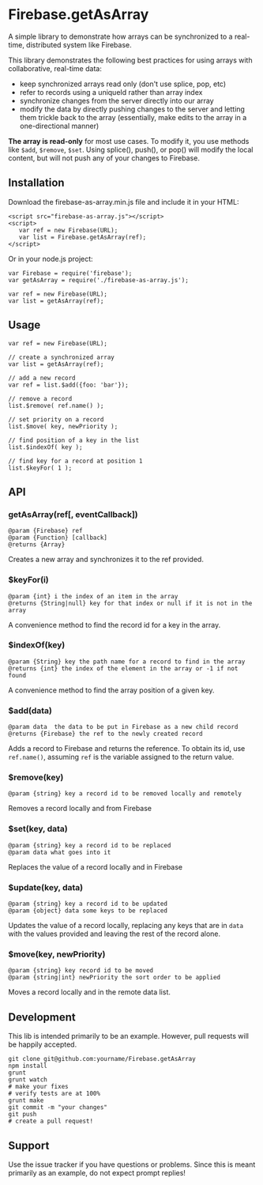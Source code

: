 # Firebase.getAsArray

A simple library to demonstrate how arrays can be synchronized to a real-time, distributed system like Firebase.

This library demonstrates the following best practices for using arrays with collaborative, real-time data:

 - keep synchronized arrays read only (don't use splice, pop, etc)
 - refer to records using a uniqueId rather than array index
 - synchronize changes from the server directly into our array
 - modify the data by directly pushing changes to the server and letting them trickle back to the array (essentially, make edits to the array in a one-directional manner)

**The array is read-only** for most use cases. To modify it, you use methods like `$add`, `$remove`, `$set`. Using splice(), push(), or pop() will modify the local content, but will not push any of your changes to Firebase.

## Installation

Download the firebase-as-array.min.js file and include it in your HTML:

    <script src="firebase-as-array.js"></script>
    <script>
       var ref = new Firebase(URL);
       var list = Firebase.getAsArray(ref);
    </script>

Or in your node.js project:

    var Firebase = require('firebase');
    var getAsArray = require('./firebase-as-array.js');

    var ref = new Firebase(URL);
    var list = getAsArray(ref);

## Usage

    var ref = new Firebase(URL);

    // create a synchronized array
    var list = getAsArray(ref);

    // add a new record
    var ref = list.$add({foo: 'bar'});

    // remove a record
    list.$remove( ref.name() );

    // set priority on a record
    list.$move( key, newPriority );

    // find position of a key in the list
    list.$indexOf( key );

    // find key for a record at position 1
    list.$keyFor( 1 );

## API

### getAsArray(ref[, eventCallback])

    @param {Firebase} ref
    @param {Function} [callback]
    @returns {Array}

Creates a new array and synchronizes it to the ref provided.

### $keyFor(i)

    @param {int} i the index of an item in the array
    @returns {String|null} key for that index or null if it is not in the array

A convenience method to find the record id for a key in the array.

### $indexOf(key)

    @param {String} key the path name for a record to find in the array
    @returns {int} the index of the element in the array or -1 if not found

A convenience method to find the array position of a given key.

### $add(data)

    @param data  the data to be put in Firebase as a new child record
    @returns {Firebase} the ref to the newly created record

Adds a record to Firebase and returns the reference. To obtain its id, use `ref.name()`, assuming `ref` is the variable assigned to the return value.

### $remove(key)

    @param {string} key a record id to be removed locally and remotely

Removes a record locally and from Firebase

### $set(key, data)

    @param {string} key a record id to be replaced
    @param data what goes into it

Replaces the value of a record locally and in Firebase

### $update(key, data)

    @param {string} key a record id to be updated
    @param {object} data some keys to be replaced

Updates the value of a record locally, replacing any keys that are in `data` with the values provided and leaving the rest of the record alone.

### $move(key, newPriority)

    @param {string} key record id to be moved
    @param {string|int} newPriority the sort order to be applied

Moves a record locally and in the remote data list.

## Development

This lib is intended primarily to be an example. However, pull requests will be happily accepted.

    git clone git@github.com:yourname/Firebase.getAsArray
    npm install
    grunt
    grunt watch
    # make your fixes
    # verify tests are at 100%
    grunt make
    git commit -m "your changes"
    git push
    # create a pull request!

## Support

Use the issue tracker if you have questions or problems. Since this is meant primarily as an example, do not expect prompt replies!
